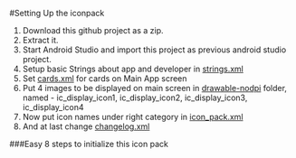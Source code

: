 #Setting Up the iconpack
1. Download this github project as a zip.
2. Extract it.
3. Start Android Studio and import this project as previous android studio project.
4. Setup basic Strings about app and developer in <a href="https://github.com/architjn/MaterialIconPackTemplate/blob/master/app/src/main/res/values/strings.xml">strings.xml</a>
5. Set <a href="https://github.com/architjn/MaterialIconPackTemplate/blob/master/app/src/main/res/values/cards.xml">cards.xml</a> for cards on Main App screen
6. Put 4 images to be displayed on main screen in <a href="https://github.com/architjn/MaterialIconPackTemplate/tree/master/app/src/main/res/drawable-nodpi">drawable-nodpi</a> folder, named - ic_display_icon1, ic_display_icon2, ic_display_icon3, ic_display_icon4
7. Now put icon names under right category in <a href="https://github.com/architjn/MaterialIconPackTemplate/blob/master/app/src/main/res/values/icon_pack.xml">icon_pack.xml</a>
8. And at last change <a href="https://github.com/architjn/MaterialIconPackTemplate/blob/master/app/src/main/res/values/changelog.xml">changelog.xml</a>


###Easy 8 steps to initialize this icon pack
